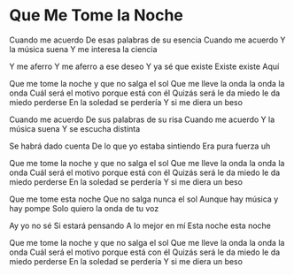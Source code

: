 # Que Me Tome la Noche

Cuando me acuerdo
De esas palabras de su esencia
Cuando me acuerdo
Y la música suena
Y me interesa la ciencia

Y me aferro
Y me aferro a ese deseo
Y ya sé que existe
Existe existe
Aquí

Que me tome la noche y que no salga el sol
Que me lleve la onda la onda la onda
Cuál será el motivo porque está con él
Quizás será le da miedo le da miedo perderse
En la soledad se perdería
Y si me diera un beso

Cuando me acuerdo
De sus palabras de su risa
Cuando me acuerdo
Y la música suena
Y se escucha distinta

Se habrá dado cuenta
De lo que yo estaba sintiendo
Era pura fuerza uh

Que me tome la noche y que no salga el sol
Que me lleve la onda la onda la onda
Cuál será el motivo porque está con él
Quizás será le da miedo le da miedo perderse
En la soledad se perdería
Y si me diera un beso

Que me tome esta noche
Que no salga nunca el sol
Aunque hay música y hay pompe
Solo quiero la onda de tu voz

Ay yo no sé
Si estará pensando
A lo mejor en mí
Esta noche esta noche

Que me tome la noche y que no salga el sol
Que me lleve la onda la onda la onda
Cuál será el motivo porque está con él
Quizás será le da miedo le da miedo perderse
En la soledad se perdería
Y si me diera un beso
